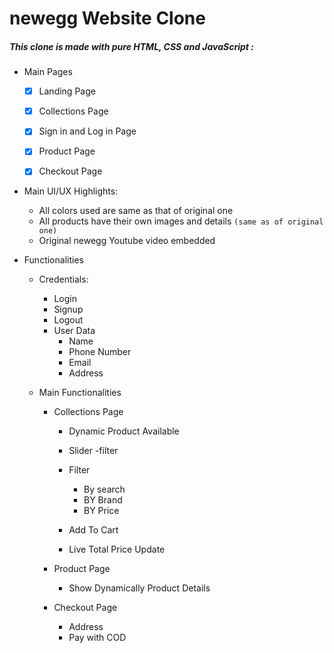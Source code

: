 # newegg Website Clone

##### This clone is made with pure HTML, CSS and JavaScript :

- Main Pages

  - [x] Landing Page
  - [x] Collections Page
  - [x] Sign in and Log in Page
  - [x] Product Page
  - [x] Checkout Page
 

- Main UI/UX Highlights:

  - All colors used are same as that of original one
  - All products have their own images and details `(same as of original one)`
  - Original newegg Youtube video embedded

- Functionalities
  - Credentials:
    - Login
    - Signup
    - Logout
    - User Data
      - Name
      - Phone Number
      - Email
      - Address

  - Main Functionalities
    - Collections Page
      - Dynamic Product Available
      - Slider
      -filter
      
      - Filter
        - By search
        - BY Brand
        - BY Price
        

      - Add To Cart
      - Live Total Price Update
    - Product Page
      - Show Dynamically Product Details
      
    - Checkout Page
        - Address
        - Pay with COD



